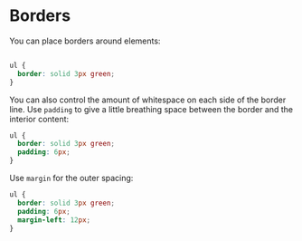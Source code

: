# Borders

You can place borders around elements:

``` css

ul {
  border: solid 3px green;
}
```

You can also control the amount of whitespace on each side of the
border line.  Use `padding` to give a little breathing space
between the border and the interior content:

``` css
ul {
  border: solid 3px green;
  padding: 6px;
}
```

Use `margin` for the outer spacing:

``` css
ul {
  border: solid 3px green;
  padding: 6px;
  margin-left: 12px;
}
```
